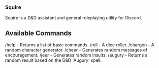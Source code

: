 ### Squire
Squire is a D&D assistant and general roleplaying utility for Discord.

## Available Commands
/help       - Returns a list of basic commands.
/roll       - A dice roller.
/chargen    - A random character generator.
/cheer      - Generates random messages of encouragement.
/jeer       - Generates random insults.
/augury     - Returns a random result based on the D&D 'Augury' spell.

